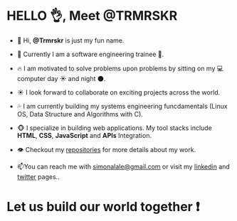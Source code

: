 # HELLO :ok_hand:, Meet @TRMRSKR

- 👋 Hi, **@Trmrskr** is just my fun name.

- :clap: Currently I am a software engineering trainee :muscle:.

- :fire: I am motivated to solve problems upon problems by sitting on my :computer:computer day :sunny: and night :new_moon:.

- :sunny: I look forward to collaborate on exciting projects across the world.

- :sweat_drops: I am currently building my systems engineering funcdamentals (Linux OS, Data Structure and Algorithms with C).

- :monkey_face: I specialize in building web applications. My tool stacks include **HTML**, **CSS**, **JavaScript** and **APIs** Integration.

- :eye: Checkout my [repositories](https://github.com/Trmrskr) for more details about my work.

- :mailbox:You can reach me with simonalale@gmail.com or visit my [linkedin](https://www.linkedin.com/in/tamara-kuro-simon-alale-993868151/) and [twitter](https://twitter.com/Trmrskr) pages..

# Let us build our world together :exclamation:

<!---
Trmrskr/Trmrskr is a ✨ special ✨ repository because its `README.md` (this file) appears on your GitHub profile.
You can click the Preview link to take a look at your changes.
--->
